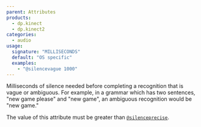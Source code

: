 ```yaml
---
parent: Attributes
products:
  - dp.kinect
  - dp.kinect2
categories:
  - audio
usage:
  signature: "MILLISECONDS"
  default: "OS specific"
  examples:
    - "@silencevague 1000"
---
```


Milliseconds of silence needed before completing a recognition that is
vague or ambiguous. For example, in a grammar which has two sentences,
"new game please" and "new game", an ambiguous recognition would
be "new game."

The value of this attribute must be greater than
[`@silenceprecise`](silenceprecise.md).
